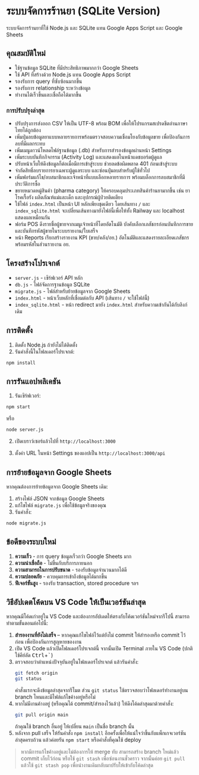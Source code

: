 # ระบบจัดการร้านยา (SQLite Version)

ระบบจัดการร้านยาที่ใช้ Node.js และ SQLite แทน Google Apps Script และ Google Sheets

## คุณสมบัติใหม่

- ใช้ฐานข้อมูล SQLite ที่มีประสิทธิภาพมากกว่า Google Sheets
- ใช้ API ที่สร้างด้วย Node.js แทน Google Apps Script
- รองรับการ query ที่ซับซ้อนมากขึ้น
- รองรับการ relationship ระหว่างข้อมูล
- ทำงานได้เร็วขึ้นและเชื่อถือได้มากขึ้น

### การปรับปรุงล่าสุด

- ปรับปรุงการส่งออก CSV ให้เป็น UTF-8 พร้อม BOM เพื่อให้โปรแกรมสเปรดชีตอ่านภาษาไทยได้ถูกต้อง
- เพิ่มปุ่มลบข้อมูลยาแบบหลายรายการพร้อมตรวจสอบความเชื่อมโยงกับข้อมูลขาย เพื่อป้องกันการลบที่มีผลกระทบ
- เพิ่มเมนูดาวน์โหลดไฟล์ฐานข้อมูล (.db) สำหรับการสำรองข้อมูลผ่านหน้า Settings
- เพิ่มระบบบันทึกกิจกรรม (Activity Log) และแสดงผลในหน้าแดชบอร์ดผู้ดูแล
- ปรับหน้าเว็บให้ดึงข้อมูลก็ต่อเมื่อมีการเข้าสู่ระบบ ช่วยลดข้อผิดพลาด 401 ก่อนเข้าสู่ระบบ
- จำกัดสิทธิ์ลบรายการยาเฉพาะผู้ดูแลระบบ และซ่อนปุ่มลบสำหรับผู้ใช้ทั่วไป
- เพิ่มฟอร์มแก้ไข/ลบสมาชิกและเจ้าหน้าที่แบบเลือกหลายรายการ พร้อมบล็อกการลบสมาชิกที่มีประวัติการซื้อ
- ขยายหมวดหมู่สินค้า (pharma category) ให้ครอบคลุมประเภทสินค้าร้านยามากขึ้น เช่น ยาโรคเรื้อรัง ผลิตภัณฑ์แม่และเด็ก และอุปกรณ์ผู้ป่วยติดเตียง
- ใช้ไฟล์ `index.html` เป็นหน้า UI หลักเพียงชุดเดียว โดยเส้นทาง `/` และ `index_sqlite.html` จะเปลี่ยนเส้นทางมายังไฟล์นี้เพื่อให้ทั้ง Railway และ localhost แสดงผลเหมือนกัน
- ฟอร์ม POS ดึงรายชื่อผู้ขายจากเมนูเจ้าหน้าที่โดยอัตโนมัติ บังคับเลือกเภสัชกรก่อนบันทึกการขาย และบันทึกรหัสผู้ขายในระบบรายงาน/ใบเสร็จ
- หน้า Reports เรียกสร้างรายงาน KPI (ขาย/คลัง/อย.) อัตโนมัติและแสดงรายละเอียดเภสัชกรพร้อมรหัสในส่วนรายงาน อย.

## โครงสร้างโปรเจกต์

- `server.js` - เซิร์ฟเวอร์ API หลัก
- `db.js` - ไฟล์จัดการฐานข้อมูล SQLite
- `migrate.js` - ไฟล์สำหรับย้ายข้อมูลจาก Google Sheets
- `index.html` - หน้าเว็บหลักที่เชื่อมต่อกับ API (เส้นทาง `/` จะใช้ไฟล์นี้)
- `index_sqlite.html` - หน้า redirect มายัง `index.html` สำหรับความเข้ากันได้กับลิงก์เดิม

## การติดตั้ง

1. ติดตั้ง Node.js ถ้ายังไม่ได้ติดตั้ง
2. รันคำสั่งนี้ในโฟลเดอร์โปรเจกต์:
```bash
npm install
```

## การรันแอปพลิเคชัน

1. รันเซิร์ฟเวอร์:
```bash
npm start
```
หรือ
```bash
node server.js
```

2. เปิดเบราว์เซอร์แล้วไปที่ `http://localhost:3000`

3. ตั้งค่า URL ในหน้า Settings ของแอปเป็น `http://localhost:3000/api`

## การย้ายข้อมูลจาก Google Sheets

หากคุณต้องการย้ายข้อมูลจาก Google Sheets เดิม:

1. สร้างไฟล์ JSON จากข้อมูล Google Sheets
2. แก้ไขไฟล์ `migrate.js` เพื่อใช้ข้อมูลจริงของคุณ
3. รันคำสั่ง:
```bash
node migrate.js
```

## ข้อดีของระบบใหม่

1. **ความเร็ว** - การ query ข้อมูลเร็วกว่า Google Sheets มาก
2. **ความน่าเชื่อถือ** - ไม่ขึ้นกับบริการภายนอก
3. **ความสามารถในการปรับขนาด** - รองรับข้อมูลจำนวนมากได้ดี
4. **ความปลอดภัย** - ควบคุมการเข้าถึงข้อมูลได้มากขึ้น
5. **ฟีเจอร์ขั้นสูง** - รองรับ transaction, stored procedure ฯลฯ

## วิธีอัปเดตโค้ดบน VS Code ให้เป็นเวอร์ชันล่าสุด

หากคุณมีโค้ดเก่าอยู่ใน VS Code และต้องการอัปเดตให้ตรงกับโค้ดเวอร์ชันใหม่จากรีโปนี้ สามารถทำตามขั้นตอนต่อไปนี้:

1. **สำรองงานที่ยังไม่เสร็จ** – หากคุณแก้ไขไฟล์ไว้แต่ยังไม่ commit ให้สำรองหรือ commit ไว้ก่อน เพื่อป้องกันการสูญหายของงาน
2. เปิด VS Code แล้วเปิดโฟลเดอร์โปรเจกต์นี้ จากนั้นเปิด Terminal ภายใน VS Code (ปกติใช้คีย์ลัด <kbd>Ctrl</kbd>+<kbd>`</kbd>)
3. ตรวจสอบว่าตำแหน่งปัจจุบันอยู่ในโฟลเดอร์โปรเจกต์ แล้วรันคำสั่ง:
   ```bash
   git fetch origin
   git status
   ```
   คำสั่งแรกจะดึงข้อมูลล่าสุดจากรีโมต ส่วน `git status` ใช้ตรวจสอบว่าโฟลเดอร์ทำงานอยู่บน branch ไหนและมีไฟล์แก้ไขค้างอยู่หรือไม่
4. หากไม่มีงานค้างอยู่ (หรือคุณได้ commit/สำรองไว้แล้ว) ให้ดึงโค้ดล่าสุดมาด้วยคำสั่ง:
   ```bash
   git pull origin main
   ```
   ถ้าคุณใช้ branch อื่นอยู่ ให้เปลี่ยน `main` เป็นชื่อ branch นั้น
5. หลังจาก pull เสร็จ ให้รันคำสั่ง `npm install` อีกครั้งเพื่อให้แน่ใจว่าขึ้นกับแพ็กเกจเวอร์ชันล่าสุดครบถ้วน แล้วค่อยรัน `npm start` หรือคำสั่งที่คุณใช้ deploy

> หากมีการแก้ไขค้างอยู่และไม่ต้องการให้ merge ทับ สามารถสร้าง branch ใหม่แล้ว commit เก็บไว้ก่อน หรือใช้ `git stash` เพื่อซ่อนงานชั่วคราว จากนั้นค่อย `git pull` แล้วใช้ `git stash pop` เพื่อนำงานเดิมกลับมาปรับให้เข้ากับโค้ดล่าสุด
